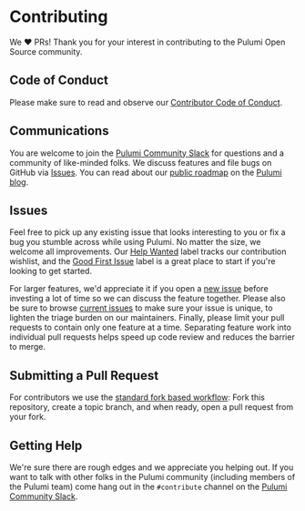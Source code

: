 # Contributing

We :heart: PRs! Thank you for your interest in contributing to the Pulumi Open Source community.

## Code of Conduct

Please make sure to read and observe our [Contributor Code of Conduct](https://github.com/pulumi/pulumi/blob/master/CONTRIBUTING.md).

## Communications

You are welcome to join the [Pulumi Community Slack](https://slack.pulumi.com/) for questions and a community of like-minded folks.
We discuss features and file bugs on GitHub via [Issues](https://github.com/pulumi/pulumi-docker-containers/issues). You can read about our [public roadmap](https://github.com/orgs/pulumi/projects/44) on the [Pulumi blog](https://www.pulumi.com/blog/relaunching-pulumis-public-roadmap/).

## Issues

Feel free to pick up any existing issue that looks interesting to you or fix a bug you stumble across while using Pulumi. No matter the size, we welcome all improvements. Our [Help Wanted](https://github.com/pulumi/pulumi-docker-containers/issues?q=is%3Aissue+is%3Aopen+label%3Ahelp-wanted) label tracks our contribution wishlist, and the [Good First Issue](https://github.com/pulumi/pulumi-docker-containers/issues?q=is%3Aissue+is%3Aopen+label%3Agood-first-issue) label is a great place to start if you're looking to get started.

For larger features, we'd appreciate it if you open a [new issue](https://github.com/pulumi/actions/issues/new) before investing a lot of time so we can discuss the feature together.
Please also be sure to browse [current issues](https://github.com/pulumi/actions/issues) to make sure your issue is unique, to lighten the triage burden on our maintainers.
Finally, please limit your pull requests to contain only one feature at a time. Separating feature work into individual pull requests helps speed up code review and reduces the barrier to merge.

## Submitting a Pull Request

For contributors we use the [standard fork based workflow](https://gist.github.com/Chaser324/ce0505fbed06b947d962): Fork this repository, create a topic branch, and when ready, open a pull request from your fork.

## Getting Help

We're sure there are rough edges and we appreciate you helping out. If you want to talk with other folks in the Pulumi community (including members of the Pulumi team) come hang out in the `#contribute` channel on the [Pulumi Community Slack](https://slack.pulumi.com/).

